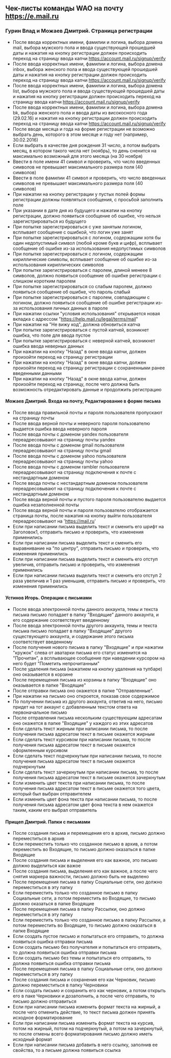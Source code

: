 ## Чек-листы команды WAO на почту https://e.mail.ru

### Гурин Влад и Можаев Дмитрий. Страница регистрации

* После ввода корректных имени, фамилии и логина, выбора домена mail, выбора мужского пола и ввода существующей прошедшей даты и нажатия на кнопку регистрации должен происходить переход на страницу ввода капчи https://account.mail.ru/signup/verify
* После ввода корректных имени, фамилии и логина, выбора домена inbox, выбора женского пола и ввода существующей прошедшей даты и нажатия на кнопку регистрации должен происходить переход на страницу ввода капчи https://account.mail.ru/signup/verify
* После ввода корректных имени, фамилии и логина, выбора домена list, выбора мужского пола и ввода существующей прошедшей даты и нажатия на кнопку регистрации должен происходить переход на страницу ввода капчи https://account.mail.ru/signup/verify
* После ввода корректных имени, фамилии и логина, выбора домена bk, выбора женского пола и ввода даты из високосного года (29.02.16) и нажатия на кнопку регистрации должен происходить переход на страницу ввода капчи https://account.mail.ru/signup/verify
* После вводе месяца и года на форме регистрации не возможно выбрать день, которого в этом месяце и году нет (например, 30.02.2016)
* Если выбрать в качестве дня рождения 31 число, а потом выбрать месяц, в котором такого числа нет (ноябрь), то день сненится на максимально возможный для этого месяца (на 30 ноября)
* Ввести в поле имени 41 символ и проверить, что число введенных символов не превышает максимального размера поля (40 символов)
* Ввести в поле фамилии 41 символ и проверить, что число введенных символов не превышает максимального размера поля (40 символов)
* При нажатии на кнопку регистрации у пустых полей формы регистрации должны появляться сообщения, с просьбой заполнить поле
* При указании в дате дня из будущего и нажатии на кнопку регистрации, должно появиться сообщение об ошибке, что нельзя зарегистрироваться из будущего
* При попытке зарегистрироваться с уже занятым логином, всплывает сообщение с ошибкой, что логин уже занят
* При попытке зарегистрироваться с логином, содержащим хотя бы один недопустимый символ (любой кроме букв и цифр), всплывает сообщение об ошибке из-за использования недопустимых символов
* При попытке зарегистрироваться с логином, содержащим кириллические символы, всплывает сообщение об ошибке из-за использования кириллических символов
* При попытке зарегистрироваться с паролем, длиной менеее 8 символов, должно появиться сообщение об ошибке регистрации с слишком коротким паролем
* При попытке зарегистрироваться со слабым паролем, должно появиться сообщение об ошибке, что пароль слабый
* При попытке зарегистрироваться с паролем, совпадающим с логином, должно появиться сообщение об ошибке регистрации из-за использования личных данных в пароле
* При нажатии ссылки "условия использования" открывается новая вкладка с адрессом "https://help.mail.ru/legal/terms/mail"
* При нажатии на "Не вижу код", должна обновиться капча
* При попытке зарегистрироваться с пустой капчей, возникнет ошибка, что поле для ввода пустое
* При попытке зарегистрироваться с неверной капчей, возникнет ошибка ввода неверных данных
* При нажатии на кнопку "Назад" в окне ввода капчи, должен произойти переход на страницу регистрации
* При нажатии на кнопку "Назад" в окне ввода капчи, должен произойти переход на страницу регистрации с сохраненными ранее введенными данными
* При нажатии на кнопку "Назад" в окне ввода капчи, должен произойти переход на страницу, после чего должна быть возможность отредактировать данные и продолжить регистрацию

#### Можаев Дмитрий. Входа на почту, Редактирование в форме письма

* После ввода правильной почты и пароля пользователя пропускают на страницу почты
* После ввода верной почты и неверного пароля пользователю выдается ошибка ввода неверного пароля
* После ввода почты с доменом yandex пользователя переадресовывают на страницу почты yandex
* После ввода почты с доменом gmail пользователя переадресовывают на страницу почты gmail
* После ввода почты с доменом yahoo пользователя переадресовывают на страницу почты yahoo
* После ввода почты с доменом rambler пользователя переадресовывают на страницу подключения к почте с нестандартным доменом
* После ввода почты с нестандартным доменом пользователя переадресовывают на страницу подключения к почте с нестандартным доменом
* После ввода верной почты и пустого пароля пользователю выдается ошибка незаполненной почты
* После ввода верной почты и пароля пользователю отображается страница почты, после нажатия на кнопку выйти пользователя переадресовывают на 'https://mail.ru'
* Если при написании письма выделить текст и сменить его шрифт на Заголовок1, отправить письмо и проверить, что изменения применились
* Если при написании письма выделить текст и сменить его выравнивание на "по центру", отправить письмо и проверить, что изменения применились
* Если при написании письма выделить текст и сменить его отступ увеличив, отправить письмо и проверить, что изменения применились
* Если при написании письма выделить текст и сменить его отступ 2 раза увеличив и 1 раз уменьшив, отправить письмо и проверить, что изменения применились

#### Устинов Игорь. Операции с письмами

* После ввода электронной почты данного аккаунта, темы и текста письма письмо попадает в папку "Входящие" данного аккаунта, и его содержание соответствует введенному
* После ввода электронной почты другого аккаунта, темы и текста письма письмо попадает в папку "Входящие" другого существующего аккаунта, и содержание этого письма соответствует введенному
* После получения нового письма в папку "Входящие" и при нажатии "кружок" слева от аватарки письма его статус изменится на "Прочитан", а всплывающее сообщение при наведении курсором на него будет "Пометить непрочитанным"
* После удаления письма (нажатием на кнопку удаления на тулбаре) оно оказывается в корзине
* После перемещения письма из корзины в папку "Входящие" оно оказывается в папке "Входящие"
* После отправки письма оно окажется в папке "Отправленные".
* При нажатии на письмо оно откроется, показав свое содержимое
* По получении письма из другого аккаунта, ответив на него, письмо придет на тот аккаунт с добавленным текстом ответа на первоначальное письмо
* После отправления письма нескольким существующим адресатам оно окажется в папке "Входящие" у каждого из этих адресатов
* Если сделать текст жирным при написании письма, то после получения письма адресатом текст в письме окажется жирным
* Если сделать текст курсивом при написании письма, то после получения письма адресатом текст в письме окажется оформленным курсивом
* Если сделать текст подчеркнутым при написании письма, то после получения письма адресатом текст в письме окажется подчеркнутым
* Если сделать текст зачеркнутым при написании письма, то после получения письма адресатом текст в письме окажется зачеркнутым
* Если изменить цвет текста при написании письма, то после получения письма адресатом текст в письме окажется того цвета, который был выбран отправителем
* Если изменить цвет фона текста при написании письма, то после получения письма адресатом цвет фона текста в нем окажется таким, каким его выбрал отправитель

#### Прищеп Дмитрий. Папки с письмами

* После создания письма и перемещения его в архив, письмо должно переместиться в архив
* Если переместить только что созданное письмо в архив, а потом переместить во Входящие, то письмо должно оказаться в папке Входящие
* После создания письма и выделения его как важное, это письмо должно выделиться как важое
* После создания письма, выделения его как важное, а после чего снятия маркера важности, письмо должно быть не выделено
* После перемещения письма в папку Социальные сети, оно должно переместиться в эту папку
* Если переместить только что созданное письмо в папку Социальные сети, а потом переместить во Входящие, то письмо должно оказаться в папке Входящие
* После перемещения письма в папку Рассылки, оно должно переместиться в эту папку
* Если переместить только что созданное письмо в папку Рассылки, а потом переместить во Входящие, то письмо должно оказаться в папке Входящие
* Если создать пустое письмо и попытаться его отправить, то должна появиться ошибка отправки письма
* Если создать письмо без получателия и попытаться его отправить, то должна появиться ошибка отправки письма
* Если создать письмо без темы и попытаться его отправить, то должна появиться ошибка отправки письма
* После перемещения письма в папку Социальные сети, оно должно переместиться в эту папку
* После создания письма и сохранения его как Черновик, письмо должно переместиться в папку Черновики
* Если создать письмо и сохранить его как черновик, а потом открыть его в паке Черновики и дозаполнить, а после чего отправить, то письмо должно отправиться
* Если при написании письма изменить формат текста на жирный, а после чего отменить действие, то текст письма должен принять исходное форматирование
* Если при написании письма изменить формат текста на курсив, потом на жирный, потом на подчеркнутый, а потом на зачеркнутый, то после отмены всего форматирования письмо должно иметь исходный формат
* Если при написании письма добавить в него ссылку, заполнив ее свойства, то а письме должна появиться ссылка
